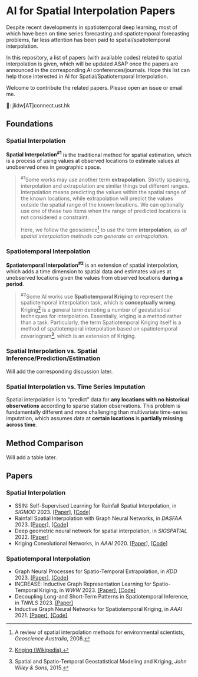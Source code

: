 # AI for Spatial Interpolation Papers
Despite recent developments in spatiotemporal deep learning, most of which have been on time series forecasting and spatiotemporal forecasting problems, far less attention has been paid to spatial/spatiotemporal interpolation.

In this repository, a list of papers (with available codes) related to spatial interpolation is given, which will be updated ASAP once the papers are announced in the corresponding AI conferences/journals. Hope this list can help those interested in AI for Spatial/Spatiotemporal Interpolation.

Welcome to contribute the related papers. Please open an issue or email me.

📧: jlidw\[AT\]connect.ust.hk

## Foundations

### Spatial Interpolation
**Spatial Interpolation<sup>#1</sup>** is the traditional method for spatial estimation, which is a process of using values at observed locations to estimate values at unobserved ones in geographic space.

> <sup>#1</sup>Some works may use another term **extrapolation**. Strictly speaking, interpolation and extrapolation are similar things but different ranges. Interpolation means predicting the values within the spatial range of the known locations, while extrapolation will predict the values outside the spatial range of the known locations.
We can optionally use one of these two items when the range of predicted locations is not considered a constraint.
> 
> Here, we follow the geoscience[^1] to use the term **interpolation**, as *all spatial interpolation methods can generate an extrapolation*.
[^1]: A review of spatial interpolation methods for environmental scientists, *Geoscience Australia*, 2008.

### Spatiotemporal Interpolation
**Spatiotemporal Interpolation<sup>#2</sup>** is an extension of spatial interpolation, which adds a time dimension to spatial data and estimates values at unobserved locations given the values from observed locations **during a period**.

> <sup>#2</sup>Some AI works use **Spatiotemporal Kriging** to represent the spatiotemporal interpolation task, which is **conceptually wrong**. Kriging[^2] is a general term denoting a number of geostatistical techniques for interpolation. Essentially, kriging is a method rather than a task. Particularly, the term Spatiotemporal Kriging itself is a method of spatiotemporal interpolation based on spatiotemporal covariogram[^3], which is an extension of Kriging.
[^2]: [Kriging (Wikipedia).](https://en.wikipedia.org/wiki/Kriging#Methods)
[^3]: Spatial and Spatio-Temporal Geostatistical Modeling and Kriging, *John Wiley & Sons*, 2015.
 
### Spatial Interpolation vs. Spatial Inference/Prediction/Estimation
Will add the corresponding discussion later.

### Spatial Interpolation vs. Time Series Imputation
Spatial interpolation is to “predict” data for **any locations with no historical observations** according to sparse station observations. This problem is fundamentally different and more challenging than multivariate time-series imputation, which assumes data at **certain locations** is **partially missing across time**.

## Method Comparison
Will add a table later.

## Papers
### Spatial Interpolation
- SSIN: Self-Supervised Learning for Rainfall Spatial Interpolation, in *SIGMOD* 2023. [\[Paper\]](https://dl.acm.org/doi/10.1145/3589321), [\[Code\]](https://github.com/jlidw/SSIN)
- Rainfall Spatial Interpolation with Graph Neural Networks, in *DASFAA* 2023. [\[Paper\]](https://link.springer.com/chapter/10.1007/978-3-031-30678-5_14), [\[Code\]](https://github.com/jlidw/GSI)
- Deep geometric neural network for spatial interpolation, in *SIGSPATIAL* 2022. [\[Paper\]](https://dl.acm.org/doi/10.1145/3557915.3561008)
- Kriging Convolutional Networks, in *AAAI* 2020. [\[Paper\]](https://arxiv.org/abs/2306.09463), [\[Code\]](https://github.com/tufts-ml/KCN)

### Spatiotemporal Interpolation
- Graph Neural Processes for Spatio-Temporal Extrapolation, in *KDD* 2023. [\[Paper\]](https://arxiv.org/abs/2305.18719), [\[Code\]](https://github.com/hjf1997/STGNP)
- INCREASE: Inductive Graph Representation Learning for Spatio-Temporal Kriging, in *WWW* 2023. [\[Paper\]](https://arxiv.org/abs/2302.02738), [\[Code\]](https://github.com/zhengchuanpan/INCREASE)
- Decoupling Long-and Short-Term Patterns in Spatiotemporal Inference, in *TNNLS* 2023. [\[Paper\]](https://arxiv.org/abs/2109.09506)
- Inductive Graph Neural Networks for Spatiotemporal Kriging, in *AAAI* 2021. [\[Paper\]](https://arxiv.org/abs/2006.07527), [\[Code\]](https://github.com/Kaimaoge/IGNNK)

